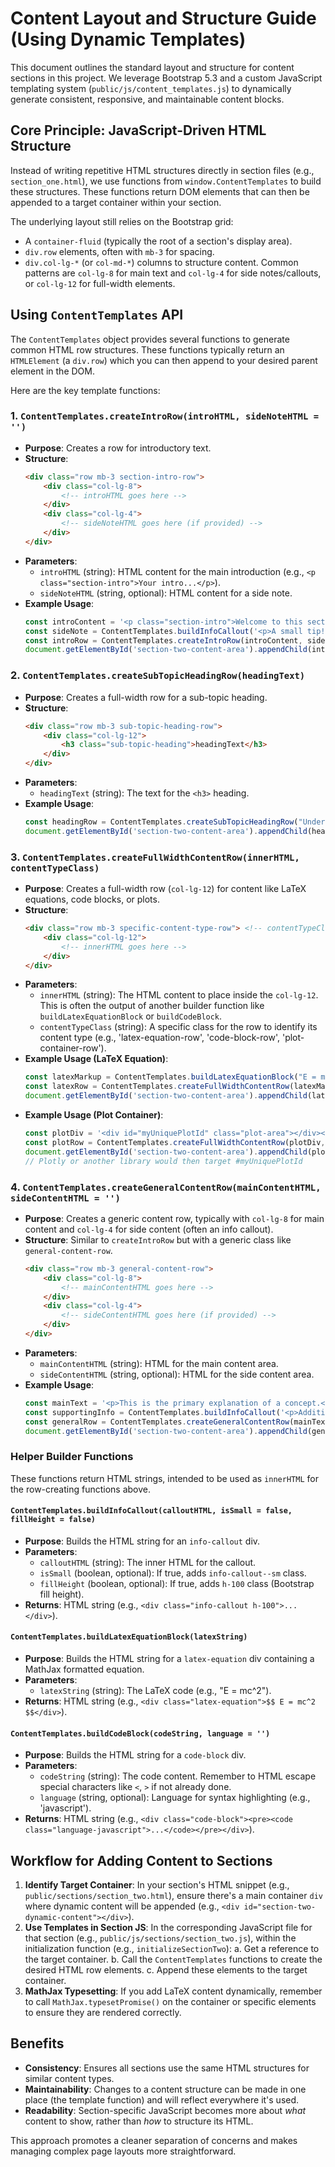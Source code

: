 # Content Layout and Structure Guide (Using Dynamic Templates)

This document outlines the standard layout and structure for content sections in this project. We leverage Bootstrap 5.3 and a custom JavaScript templating system (`public/js/content_templates.js`) to dynamically generate consistent, responsive, and maintainable content blocks.

## Core Principle: JavaScript-Driven HTML Structure

Instead of writing repetitive HTML structures directly in section files (e.g., `section_one.html`), we use functions from `window.ContentTemplates` to build these structures. These functions return DOM elements that can then be appended to a target container within your section.

The underlying layout still relies on the Bootstrap grid:
- A `container-fluid` (typically the root of a section's display area).
- `div.row` elements, often with `mb-3` for spacing.
- `div.col-lg-*` (or `col-md-*`) columns to structure content. Common patterns are `col-lg-8` for main text and `col-lg-4` for side notes/callouts, or `col-lg-12` for full-width elements.

## Using `ContentTemplates` API

The `ContentTemplates` object provides several functions to generate common HTML row structures. These functions typically return an `HTMLElement` (a `div.row`) which you can then append to your desired parent element in the DOM.

Here are the key template functions:

### 1. `ContentTemplates.createIntroRow(introHTML, sideNoteHTML = '')`
   - **Purpose**: Creates a row for introductory text.
   - **Structure**:
     ```html
     <div class="row mb-3 section-intro-row">
         <div class="col-lg-8">
             <!-- introHTML goes here -->
         </div>
         <div class="col-lg-4">
             <!-- sideNoteHTML goes here (if provided) -->
         </div>
     </div>
     ```
   - **Parameters**:
     - `introHTML` (string): HTML content for the main introduction (e.g., `<p class="section-intro">Your intro...</p>`).
     - `sideNoteHTML` (string, optional): HTML content for a side note.
   - **Example Usage**:
     ```javascript
     const introContent = '<p class="section-intro">Welcome to this section.</p>';
     const sideNote = ContentTemplates.buildInfoCallout('<p>A small tip!</p>');
     const introRow = ContentTemplates.createIntroRow(introContent, sideNote);
     document.getElementById('section-two-content-area').appendChild(introRow);
     ```

### 2. `ContentTemplates.createSubTopicHeadingRow(headingText)`
   - **Purpose**: Creates a full-width row for a sub-topic heading.
   - **Structure**:
     ```html
     <div class="row mb-3 sub-topic-heading-row">
         <div class="col-lg-12">
             <h3 class="sub-topic-heading">headingText</h3>
         </div>
     </div>
     ```
   - **Parameters**:
     - `headingText` (string): The text for the `<h3>` heading.
   - **Example Usage**:
     ```javascript
     const headingRow = ContentTemplates.createSubTopicHeadingRow("Understanding the Model");
     document.getElementById('section-two-content-area').appendChild(headingRow);
     ```

### 3. `ContentTemplates.createFullWidthContentRow(innerHTML, contentTypeClass)`
   - **Purpose**: Creates a full-width row (`col-lg-12`) for content like LaTeX equations, code blocks, or plots.
   - **Structure**:
     ```html
     <div class="row mb-3 specific-content-type-row"> <!-- contentTypeClass is added here -->
         <div class="col-lg-12">
             <!-- innerHTML goes here -->
         </div>
     </div>
     ```
   - **Parameters**:
     - `innerHTML` (string): The HTML content to place inside the `col-lg-12`. This is often the output of another builder function like `buildLatexEquationBlock` or `buildCodeBlock`.
     - `contentTypeClass` (string): A specific class for the row to identify its content type (e.g., 'latex-equation-row', 'code-block-row', 'plot-container-row').
   - **Example Usage (LaTeX Equation)**:
     ```javascript
     const latexMarkup = ContentTemplates.buildLatexEquationBlock("E = mc^2");
     const latexRow = ContentTemplates.createFullWidthContentRow(latexMarkup, 'latex-equation-row');
     document.getElementById('section-two-content-area').appendChild(latexRow);
     ```
   - **Example Usage (Plot Container)**:
     ```javascript
     const plotDiv = '<div id="myUniquePlotId" class="plot-area"></div><p class="plot-caption">Caption for plot.</p>';
     const plotRow = ContentTemplates.createFullWidthContentRow(plotDiv, 'plot-container-row');
     document.getElementById('section-two-content-area').appendChild(plotRow);
     // Plotly or another library would then target #myUniquePlotId
     ```

### 4. `ContentTemplates.createGeneralContentRow(mainContentHTML, sideContentHTML = '')`
   - **Purpose**: Creates a generic content row, typically with `col-lg-8` for main content and `col-lg-4` for side content (often an info callout).
   - **Structure**: Similar to `createIntroRow` but with a generic class like `general-content-row`.
     ```html
     <div class="row mb-3 general-content-row">
         <div class="col-lg-8">
             <!-- mainContentHTML goes here -->
         </div>
         <div class="col-lg-4">
             <!-- sideContentHTML goes here (if provided) -->
         </div>
     </div>
     ```
   - **Parameters**:
     - `mainContentHTML` (string): HTML for the main content area.
     - `sideContentHTML` (string, optional): HTML for the side content area.
   - **Example Usage**:
     ```javascript
     const mainText = '<p>This is the primary explanation of a concept.</p>';
     const supportingInfo = ContentTemplates.buildInfoCallout('<p>Additional details here.</p>', false, true); // fillHeight = true
     const generalRow = ContentTemplates.createGeneralContentRow(mainText, supportingInfo);
     document.getElementById('section-two-content-area').appendChild(generalRow);
     ```

### Helper Builder Functions

These functions return HTML strings, intended to be used as `innerHTML` for the row-creating functions above.

#### `ContentTemplates.buildInfoCallout(calloutHTML, isSmall = false, fillHeight = false)`
   - **Purpose**: Builds the HTML string for an `info-callout` div.
   - **Parameters**:
     - `calloutHTML` (string): The inner HTML for the callout.
     - `isSmall` (boolean, optional): If true, adds `info-callout--sm` class.
     - `fillHeight` (boolean, optional): If true, adds `h-100` class (Bootstrap fill height).
   - **Returns**: HTML string (e.g., `<div class="info-callout h-100">...</div>`).

#### `ContentTemplates.buildLatexEquationBlock(latexString)`
   - **Purpose**: Builds the HTML string for a `latex-equation` div containing a MathJax formatted equation.
   - **Parameters**:
     - `latexString` (string): The LaTeX code (e.g., "E = mc^2").
   - **Returns**: HTML string (e.g., `<div class="latex-equation">$$ E = mc^2 $$</div>`).

#### `ContentTemplates.buildCodeBlock(codeString, language = '')`
   - **Purpose**: Builds the HTML string for a `code-block` div.
   - **Parameters**:
     - `codeString` (string): The code content. Remember to HTML escape special characters like `<`, `>` if not already done.
     - `language` (string, optional): Language for syntax highlighting (e.g., 'javascript').
   - **Returns**: HTML string (e.g., `<div class="code-block"><pre><code class="language-javascript">...</code></pre></div>`).

## Workflow for Adding Content to Sections

1.  **Identify Target Container**: In your section's HTML snippet (e.g., `public/sections/section_two.html`), ensure there's a main container `div` where dynamic content will be appended (e.g., `<div id="section-two-dynamic-content"></div>`).
2.  **Use Templates in Section JS**: In the corresponding JavaScript file for that section (e.g., `public/js/sections/section_two.js`), within the initialization function (e.g., `initializeSectionTwo`):
    a.  Get a reference to the target container.
    b.  Call the `ContentTemplates` functions to create the desired HTML row elements.
    c.  Append these elements to the target container.
3.  **MathJax Typesetting**: If you add LaTeX content dynamically, remember to call `MathJax.typesetPromise()` on the container or specific elements to ensure they are rendered correctly.

## Benefits
- **Consistency**: Ensures all sections use the same HTML structures for similar content types.
- **Maintainability**: Changes to a content structure can be made in one place (the template function) and will reflect everywhere it's used.
- **Readability**: Section-specific JavaScript becomes more about *what* content to show, rather than *how* to structure its HTML.

This approach promotes a cleaner separation of concerns and makes managing complex page layouts more straightforward.
